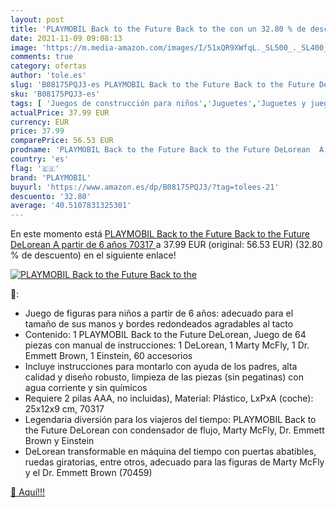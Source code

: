 ```yaml
---
layout: post
title: 'PLAYMOBIL Back to the Future Back to the con un 32.80 % de descuento'
date: 2021-11-09 09:08:13
image: 'https://m.media-amazon.com/images/I/51xQR9XWfqL._SL500_._SL400_.jpg'
comments: true
category: ofertas
author: 'tole.es'
slug: 'B08175PQJ3-es PLAYMOBIL Back to the Future Back to the Future DeLorean A...'
sku: 'B08175PQJ3-es'
tags: [ 'Juegos de construcción para niños','Juguetes','Juguetes y juegos','Sets de construcción','playmobil', ]
actualPrice: 37.99 EUR
currency: EUR
price: 37.99
comparePrice: 56.53 EUR
prodname: 'PLAYMOBIL Back to the Future Back to the Future DeLorean  A partir de 6 años  70317 '
country: 'es'
flag: '🇪🇸'
brand: 'PLAYMOBIL'
buyurl: 'https://www.amazon.es/dp/B08175PQJ3/?tag=tolees-21'
descuento: '32.80'
average: '40.5107831325301'
---
```


En este momento está [PLAYMOBIL Back to the Future Back to the Future DeLorean  A partir de 6 años  70317 ](https://www.amazon.es/dp/B08175PQJ3/?tag=tolees-21) a 37.99 EUR (original: 56.53 EUR) (32.80 %  de descuento) en el siguiente enlace!

[![PLAYMOBIL Back to the Future Back to the](https://m.media-amazon.com/images/I/51xQR9XWfqL._SL500_._SL400_.jpg)](https://www.amazon.es/dp/B08175PQJ3/?tag=tolees-21)

🔎:

- Juego de figuras para niños a partir de 6 años: adecuado para el tamaño de sus manos y bordes redondeados agradables al tacto
- Contenido: 1 PLAYMOBIL Back to the Future DeLorean, Juego de 64 piezas con manual de instrucciones: 1 DeLorean, 1 Marty McFly, 1 Dr. Emmett Brown, 1 Einstein, 60 accesorios
- Incluye instrucciones para montarlo con ayuda de los padres, alta calidad y diseño robusto, limpieza de las piezas (sin pegatinas) con agua corriente y sin químicos
- Requiere 2 pilas AAA, no incluidas), Material: Plástico, LxPxA (coche): 25x12x9 cm, 70317
- Legendaria diversión para los viajeros del tiempo: PLAYMOBIL Back to the Future DeLorean con condensador de flujo, Marty McFly, Dr. Emmett Brown y Einstein
- DeLorean transformable en máquina del tiempo con puertas abatibles, ruedas giratorias, entre otros, adecuado para las figuras de Marty McFly y el Dr. Emmett Brown (70459)

[🛒 Aquí!!!](https://www.amazon.es/dp/B08175PQJ3/?tag=tolees-21)
